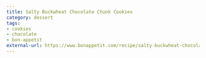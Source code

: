 ```yaml
---
title: Salty Buckwheat Chocolate Chunk Cookies
category: dessert
tags:
- cookies
- chocolate
- bon-appetit
external-url: https://www.bonappetit.com/recipe/salty-buckwheat-chocolate-chunk-cookies
---
```



